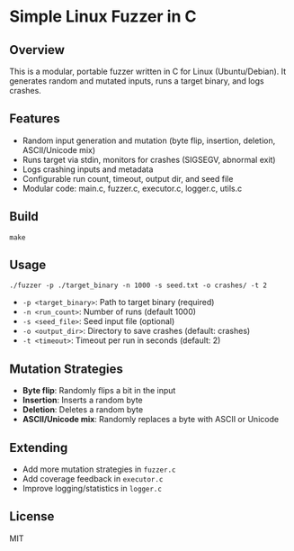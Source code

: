 # Simple Linux Fuzzer in C

## Overview
This is a modular, portable fuzzer written in C for Linux (Ubuntu/Debian). It generates random and mutated inputs, runs a target binary, and logs crashes.

## Features
- Random input generation and mutation (byte flip, insertion, deletion, ASCII/Unicode mix)
- Runs target via stdin, monitors for crashes (SIGSEGV, abnormal exit)
- Logs crashing inputs and metadata
- Configurable run count, timeout, output dir, and seed file
- Modular code: main.c, fuzzer.c, executor.c, logger.c, utils.c

## Build
```
make
```

## Usage
```
./fuzzer -p ./target_binary -n 1000 -s seed.txt -o crashes/ -t 2
```
- `-p <target_binary>`: Path to target binary (required)
- `-n <run_count>`: Number of runs (default 1000)
- `-s <seed_file>`: Seed input file (optional)
- `-o <output_dir>`: Directory to save crashes (default: crashes)
- `-t <timeout>`: Timeout per run in seconds (default: 2)

## Mutation Strategies
- **Byte flip**: Randomly flips a bit in the input
- **Insertion**: Inserts a random byte
- **Deletion**: Deletes a random byte
- **ASCII/Unicode mix**: Randomly replaces a byte with ASCII or Unicode

## Extending
- Add more mutation strategies in `fuzzer.c`
- Add coverage feedback in `executor.c`
- Improve logging/statistics in `logger.c`

## License
MIT

